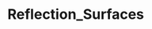 # Reflection_Surfaces
<!-- 
#figure out point where ray meets curve, given the direction is known (currently a random point on the curve is chosen and the slope is found)

Week 1: Added in the Ellipse in same fashion as previously created Hyperbole.  Now have
equation, tangent, normal line, and tan_theta between two intersecting lines. Slight fix to 
Hyperbola constant term.

Week 2: Goal: Turn previous equations "slopes" into vector functions. 
Question: If ray is a vector, how to find where ray meets ellipse? -> Quadratic formula to solve for distance variable
Discovered that given "points" on hyperbola and ellipse were not actually on curves, so rays were not hitting the shapes before
Has been fixed to start with a point and a direction for the ray, finding the intercept, and keeping everything else the same for now
Thought for later: how to find the distance variable of ray in future in a more automatic fashion?

Week 3: Goal: Complete finding ray intercept points for easier shapes; add in refractions 
Cleaned up comments and code
Added in plots of curves and rays (except hyperbola)
Must still convert tangent, normal, and output line into vector notation

Week 4: Goal: Finish converting lines to vector equations & add refractions
Hyperbola plot added using contour
Special case found that breaks derivative: curv2 = Curved_surfaces(1,2,4,9,1,3,-1) [derivative is 1/0] -> fixed
Want to convert dx and dy inputs into a single input array -> will allow for higher dimensions
Completed turning lines into vectors and using vectors to calculate reflected ray -> will need to adjust some things for higher dimensions
Functions now output intercept point and direction of output ray. Can now chain functions together

Week 5: Goals: Fix plots so they show curves as the rays they represent; one plot for multiple curves; add in basic refractions
Continued to clean up and remove old code; realized current method to find output direction is same as "mirroring technique" used before, not the tan_theta method
Rays now shown as such in plots
Plots can now show chain of rays, although can be very confusing to look at
Added control parameters to control what kind of plot is shown (only 1 vs multiple; show normal and tangent; show only where light rays actually travel)
--> 